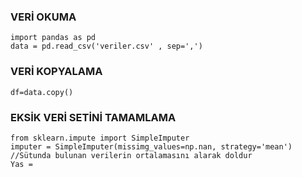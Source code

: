 ### VERİ OKUMA ###
```
import pandas as pd  
data = pd.read_csv('veriler.csv' , sep=',')  
```
### VERİ KOPYALAMA ###
```
df=data.copy()  
```

### EKSİK VERİ SETİNİ TAMAMLAMA ###  
```
from sklearn.impute import SimpleImputer  
imputer = SimpleImputer(missimg_values=np.nan, strategy='mean')  //Sütunda bulunan verilerin ortalamasını alarak doldur
Yas = 
```


